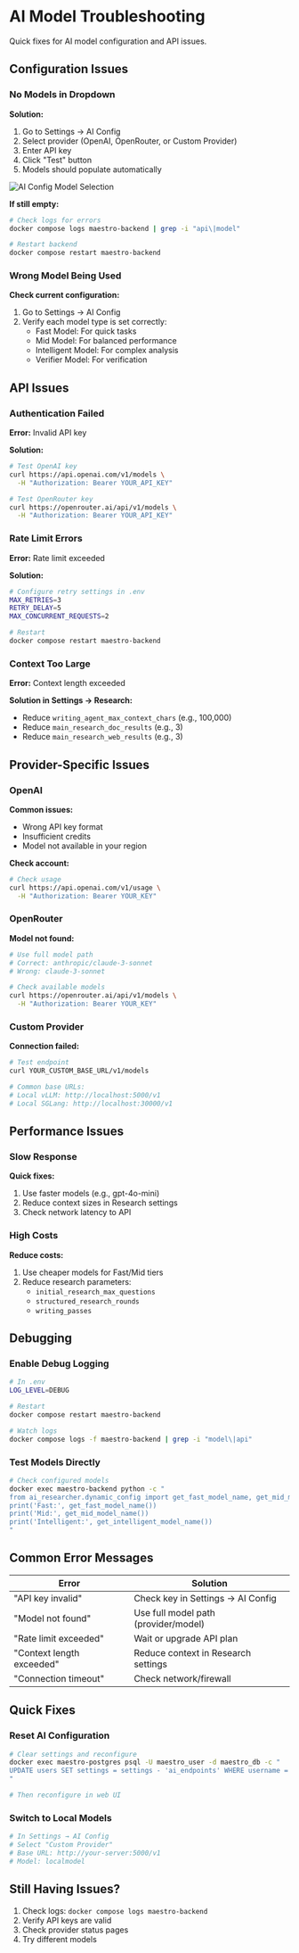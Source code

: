 # AI Model Troubleshooting

Quick fixes for AI model configuration and API issues.

## Configuration Issues

### No Models in Dropdown

**Solution:**

1. Go to Settings → AI Config
2. Select provider (OpenAI, OpenRouter, or Custom Provider)
3. Enter API key
4. Click "Test" button
5. Models should populate automatically

![AI Config Model Selection](../../assets/images/troubleshooting/ai-config-model-selection.png)

**If still empty:**
```bash
# Check logs for errors
docker compose logs maestro-backend | grep -i "api\|model"

# Restart backend
docker compose restart maestro-backend
```

### Wrong Model Being Used

**Check current configuration:**

1. Go to Settings → AI Config
2. Verify each model type is set correctly:
   - Fast Model: For quick tasks
   - Mid Model: For balanced performance
   - Intelligent Model: For complex analysis
   - Verifier Model: For verification

## API Issues

### Authentication Failed

**Error:** Invalid API key

**Solution:**
```bash
# Test OpenAI key
curl https://api.openai.com/v1/models \
  -H "Authorization: Bearer YOUR_API_KEY"

# Test OpenRouter key
curl https://openrouter.ai/api/v1/models \
  -H "Authorization: Bearer YOUR_API_KEY"
```

### Rate Limit Errors

**Error:** Rate limit exceeded

**Solution:**
```bash
# Configure retry settings in .env
MAX_RETRIES=3
RETRY_DELAY=5
MAX_CONCURRENT_REQUESTS=2

# Restart
docker compose restart maestro-backend
```

### Context Too Large

**Error:** Context length exceeded

**Solution in Settings → Research:**

- Reduce `writing_agent_max_context_chars` (e.g., 100,000)
- Reduce `main_research_doc_results` (e.g., 3)
- Reduce `main_research_web_results` (e.g., 3)

## Provider-Specific Issues

### OpenAI

**Common issues:**

- Wrong API key format
- Insufficient credits
- Model not available in your region

**Check account:**
```bash
# Check usage
curl https://api.openai.com/v1/usage \
  -H "Authorization: Bearer YOUR_KEY"
```

### OpenRouter

**Model not found:**
```bash
# Use full model path
# Correct: anthropic/claude-3-sonnet
# Wrong: claude-3-sonnet

# Check available models
curl https://openrouter.ai/api/v1/models \
  -H "Authorization: Bearer YOUR_KEY"
```

### Custom Provider

**Connection failed:**
```bash
# Test endpoint
curl YOUR_CUSTOM_BASE_URL/v1/models

# Common base URLs:
# Local vLLM: http://localhost:5000/v1
# Local SGLang: http://localhost:30000/v1
```

## Performance Issues

### Slow Response

**Quick fixes:**

1. Use faster models (e.g., gpt-4o-mini)
2. Reduce context sizes in Research settings
3. Check network latency to API

### High Costs

**Reduce costs:**

1. Use cheaper models for Fast/Mid tiers
2. Reduce research parameters:
    - `initial_research_max_questions`
    - `structured_research_rounds`
    - `writing_passes`

## Debugging

### Enable Debug Logging

```bash
# In .env
LOG_LEVEL=DEBUG

# Restart
docker compose restart maestro-backend

# Watch logs
docker compose logs -f maestro-backend | grep -i "model\|api"
```

### Test Models Directly

```bash
# Check configured models
docker exec maestro-backend python -c "
from ai_researcher.dynamic_config import get_fast_model_name, get_mid_model_name, get_intelligent_model_name
print('Fast:', get_fast_model_name())
print('Mid:', get_mid_model_name())
print('Intelligent:', get_intelligent_model_name())
"
```

## Common Error Messages

| Error | Solution |
|-------|----------|
| "API key invalid" | Check key in Settings → AI Config |
| "Model not found" | Use full model path (provider/model) |
| "Rate limit exceeded" | Wait or upgrade API plan |
| "Context length exceeded" | Reduce context in Research settings |
| "Connection timeout" | Check network/firewall |

## Quick Fixes

### Reset AI Configuration

```bash
# Clear settings and reconfigure
docker exec maestro-postgres psql -U maestro_user -d maestro_db -c "
UPDATE users SET settings = settings - 'ai_endpoints' WHERE username = 'admin';
"

# Then reconfigure in web UI
```

### Switch to Local Models

```bash
# In Settings → AI Config
# Select "Custom Provider"
# Base URL: http://your-server:5000/v1
# Model: localmodel
```

## Still Having Issues?

1. Check logs: `docker compose logs maestro-backend`
2. Verify API keys are valid
3. Check provider status pages
4. Try different models